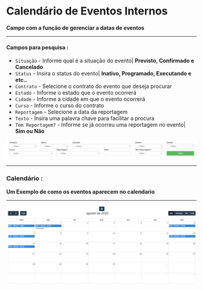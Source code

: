 # Calendário de Eventos Internos
**Campo com a função de gerenciar a datas de eventos**
***

#### **Campos para pesquisa :**

* `Situação` - Informe qual é a situação do evento| **Previsto, Confirmado e Cancelado**
* `Status` - Insira o status do evento| **Inativo, Programado, Executando e etc..**
* `Contrato` - Selecione o contrato do evento que deseja procurar
* `Estado` - Informe o estado que o evento ocorrerá
* `Cidade` - Informe a cidade em que o evento ocorrerá
* `Curso` - Informe o curso do contrato
* `Reportagem` - Selecione a data da reportagem
* `Texto` - Insira uma palavra chave para facilitar a procura
* `Tem Reportagem?` - Informe se já ocorreu uma reportagem no evento| **Sim ou Não**

![](../../../img/filtroCalendario.png)
***

### **Calendário :**
**Um Exemplo de como os eventos aparecem no calendario**
***
![](../../../img/calendario.png)